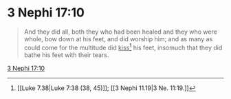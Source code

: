 # 3 Nephi 17:10

> And they did all, both they who had been healed and they who were whole, bow down at his feet, and did worship him; and as many as could come for the multitude did <u>kiss</u>[^a] his feet, insomuch that they did bathe his feet with their tears.

[3 Nephi 17:10](https://www.churchofjesuschrist.org/study/scriptures/bofm/3-ne/17?lang=eng&id=p10#p10)


[^a]: [[Luke 7.38|Luke 7:38 (38, 45)]]; [[3 Nephi 11.19|3 Ne. 11:19.]]
